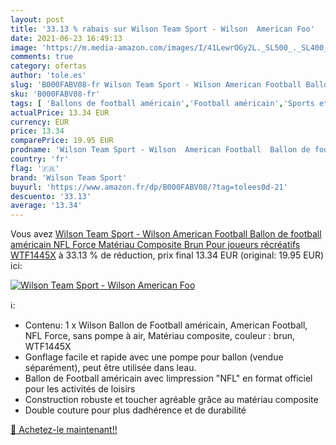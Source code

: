 ```yaml
---
layout: post
title: '33.13 % rabais sur Wilson Team Sport - Wilson  American Foo'
date: 2021-06-23 16:49:13
image: 'https://m.media-amazon.com/images/I/41LewrOGy2L._SL500_._SL400_.jpg'
comments: true
category: ofertas
author: 'tole.es'
slug: 'B000FABV08-fr Wilson Team Sport - Wilson American Football Ballon de...'
sku: 'B000FABV08-fr'
tags: [ 'Ballons de football américain','Football américain','Sports et Loisirs','Vêtements et équipement de sport','wilson team sport', ]
actualPrice: 13.34 EUR
currency: EUR
price: 13.34
comparePrice: 19.95 EUR
prodname: 'Wilson Team Sport - Wilson  American Football  Ballon de football américain  NFL Force  Matériau Composite  Brun  Pour joueurs récréatifs  WTF1445X'
country: 'fr'
flag: '🇫🇷'
brand: 'Wilson Team Sport'
buyurl: 'https://www.amazon.fr/dp/B000FABV08/?tag=tolees0d-21'
descuento: '33.13'
average: '13.34'
---
```


Vous avez [Wilson Team Sport - Wilson  American Football  Ballon de football américain  NFL Force  Matériau Composite  Brun  Pour joueurs récréatifs  WTF1445X](https://www.amazon.fr/dp/B000FABV08/?tag=tolees0d-21)  à  33.13 % de réduction, prix final  13.34 EUR (original: 19.95 EUR) ici:

[![Wilson Team Sport - Wilson  American Foo](https://m.media-amazon.com/images/I/41LewrOGy2L._SL500_._SL400_.jpg)](https://www.amazon.fr/dp/B000FABV08/?tag=tolees0d-21)

ℹ️:

- Contenu: 1 x Wilson Ballon de Football américain, American Football, NFL Force, sans pompe à air, Matériau composite, couleur : brun, WTF1445X
- Gonflage facile et rapide avec une pompe pour ballon (vendue séparément), peut être utilisée dans leau.
- Ballon de Football américain avec limpression "NFL" en format officiel pour les activités de loisirs
- Construction robuste et toucher agréable grâce au matériau composite
- Double couture pour plus dadhérence et de durabilité

[🛒 Achetez-le maintenant!!](https://www.amazon.fr/dp/B000FABV08/?tag=tolees0d-21)
